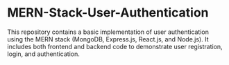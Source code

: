 # MERN-Stack-User-Authentication
This repository contains a basic implementation of user authentication using the MERN stack (MongoDB, Express.js, React.js, and Node.js). It includes both frontend and backend code to demonstrate user registration, login, and authentication.
